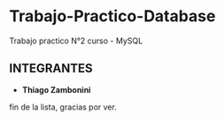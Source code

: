 # Trabajo-Practico-Database
Trabajo practico N°2 curso - MySQL

## INTEGRANTES 

* **Thiago Zambonini**

fin de la lista, gracias por ver.

